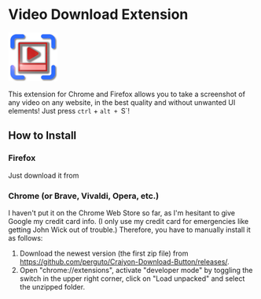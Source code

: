 # Video Download Extension
<img src="chrome/icon.png" width="100">

This extension for Chrome and Firefox allows you to take a screenshot of any video on any website, in the best quality and without unwanted UI elements!
Just press `ctrl` + `alt + `S`!


## How to Install

### Firefox
Just download it from 

### Chrome (or Brave, Vivaldi, Opera, etc.)
I haven't put it on the Chrome Web Store so far, as I'm hesitant to give Google my credit card info. (I only use my credit card for emergencies like getting John Wick out of trouble.)
Therefore, you have to manually install it as follows:
1. Download the newest version (the first zip file) from https://github.com/perguto/Craiyon-Download-Button/releases/.
2. Open "chrome://extensions", activate "developer mode" by toggling the switch in the upper right corner, click on "Load unpacked" and select the unzipped folder.

